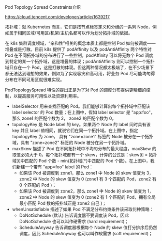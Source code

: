 Pod Topology Spread Constraints介绍

https://cloud.tencent.com/developer/article/1639217

拓扑域：就 Kubernetes 而言，它们是按节点标签定义和分组的一系列 Node，例如属于相同区域/可用区/机架/主机名都可以作为划分拓扑域的依据。

在 k8s 集群调度领域，“亲和性”相关的概念本质上都是控制 Pod 如何被调度——堆叠或是打散。目前 k8s 提供了 podAffinity 以及 podAntiAffinity 两个特性对 Pod 在不同拓扑域的分布进行了一些控制，podAffinity 可以将无数个 Pod 调度到特定的某一个拓扑域，这是堆叠的体现；podAntiAffinity 则可以控制一个拓扑域只存在一个 Pod，这是打散的体现。但这两种情况都太极端了，在不少场景下都无法达到理想的效果，例如为了实现容灾和高可用，将业务 Pod 尽可能均匀得分布在不同可用区就很难实现。

PodTopologySpread 特性的提出正是为了对 Pod 的调度分布提供更精细的控制，以提高服务可用性以及资源利用率。

* labelSelector 用来查找匹配的 Pod。我们能够计算出每个拓扑域中匹配该  label selector 的 Pod 数量；在上图中，假如 label selector 是 "app:foo"，那么 zone1 的匹配个数为 2， zone2 的匹配个数为 0。
* topologyKey 是 Node label 的 key。如果两个 Node 的 label 同时具有该 key 并且 label 值相同，就说它们在同一个拓扑域。在上图中，指定 topologyKey 为 zone， 具有 "zone=zone1"  标签的 Node 被分在一个拓扑域，具有 "zone=zone2"  标签的 Node 被分在另一个拓扑域。
* maxSkew 描述了 Pod 在不同拓扑域中不均匀分布的最大程度，maxSkew 的取值必须大于 0。每个拓扑域都有一个 skew，计算的公式是：skew[i] = 拓扑域[i]中匹配的 Pod 个数 - min{拓扑域[*]中匹配的 Pod 个数}。在上图中，我们新建一个带有 "app=foo" label 的 Pod：
    - 如果该 Pod 被调度到 zone1，那么 zone1 中 Node 的 skew 值变为 3，zone2 中 Node 的 skew 值变为 0 (zone1 有 3 个匹配的 Pod，zone2 有 0 个匹配的 Pod )；
    - 如果该 Pod 被调度到 zone2，那么 zone1 中 Node 的 skew 值变为 1，zone2 中 Node 的 skew 值变为 0 (zone2 有 1 个匹配的 Pod，拥有全局最小匹配 Pod 数的拓扑域正是 zone2 自己 )；
* whenUnsatisfiable 描述了如果 Pod 不满足分布约束条件该采取何种策略：
    - DoNotSchedule (默认) 告诉调度器不要调度该 Pod，因此 DoNotSchedule 也可以叫作硬需求 (hard requirement)；
    - ScheduleAnyway 告诉调度器根据每个 Node 的 skew 值打分排序后仍然调度，因此 ScheduleAnyway 也可以叫作软需求 (soft requirement)；
